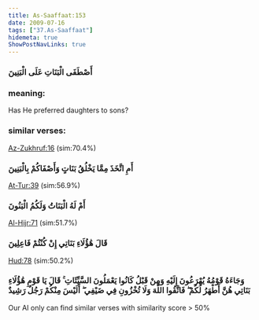 ```yaml
---
title: As-Saaffaat:153
date: 2009-07-16
tags: ["37.As-Saaffaat"]
hidemeta: true 
ShowPostNavLinks: true 
---
```

### أَصْطَفَى الْبَنَاتِ عَلَى الْبَنِينَ
### meaning: 
Has He preferred daughters to sons?
### similar verses: 

[Az-Zukhruf:16](/43/16) (sim:70.4%)

### أَمِ اتَّخَذَ مِمَّا يَخْلُقُ بَنَاتٍ وَأَصْفَاكُمْ بِالْبَنِينَ

[At-Tur:39](/52/39) (sim:56.9%)

### أَمْ لَهُ الْبَنَاتُ وَلَكُمُ الْبَنُونَ

[Al-Hijr:71](/15/71) (sim:51.7%)

### قَالَ هَٰؤُلَاءِ بَنَاتِي إِنْ كُنْتُمْ فَاعِلِينَ

[Hud:78](/11/78) (sim:50.2%)

### وَجَاءَهُ قَوْمُهُ يُهْرَعُونَ إِلَيْهِ وَمِنْ قَبْلُ كَانُوا يَعْمَلُونَ السَّيِّئَاتِ ۚ قَالَ يَا قَوْمِ هَٰؤُلَاءِ بَنَاتِي هُنَّ أَطْهَرُ لَكُمْ ۖ فَاتَّقُوا اللَّهَ وَلَا تُخْزُونِ فِي ضَيْفِي ۖ أَلَيْسَ مِنْكُمْ رَجُلٌ رَشِيدٌ

Our AI only can find similar verses with similarity score > 50% 

